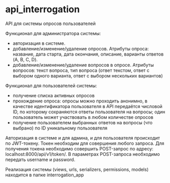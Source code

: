 # api_interrogation

API для системы опросов пользователей

Функционал для администратора системы:

- авторизация в системе.
- добавление/изменение/удаление опросов. Атрибуты опроса: название, дата старта, дата окончания, описание, варианты ответов (A, B, C, D).
- добавление/изменение/удаление вопросов в опросе. Атрибуты вопросов: текст вопроса, тип вопроса (ответ текстом, ответ с выбором одного варианта, ответ с выбором нескольких вариантов)

Функционал для пользователей системы:

- получение списка активных опросов
- прохождение опроса: опросы можно проходить анонимно, в качестве идентификатора пользователя в API передаётся числовой ID, по которому сохраняются ответы пользователя на вопросы; один пользователь может участвовать в любом количестве опросов
- получение пользователем выбранных ответов на вопросы (что выбрано) по ID уникальному пользователя

Авторизация в системе и для админа, и для пользователя происходит по JWT-токену. Токен необходим для совершения любого запроса. Для получения токена необходимо совершить POST-запрос по адресу: localhost:8000/api/v1/token/. В параметрах POST-запроса необходимо передать username и password.

Реализация системы (views, urls, serializers, permissions, models) находится в папке interrogation_app
